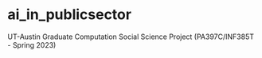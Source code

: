 # ai_in_publicsector
UT-Austin Graduate Computation Social Science Project (PA397C/INF385T - Spring 2023)
